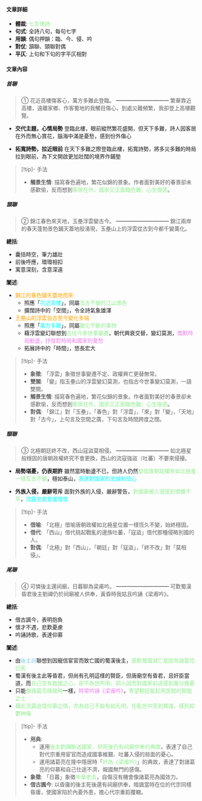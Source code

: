#### 文章詳細
- **體裁**: <span style="color: lightgreen">七言律詩</span>
- **句式**: 全詩八句，每句七字
- **用韻**: 偶句押韻：臨、今、侵、吟
- **對仗**: 頷聯、頸聯對偶
- **平仄**: 上句和下句的字平仄相對

#### 文章內容
##### 首聯
> ①   花近高樓傷客心，萬方多難此登臨。
> ━━━━━━━━━━
> 繁華靠近高樓，遠離家鄉、作客蜀地的我觸目傷心，到處災難頻繁，我卻登上高樓觀覽。

- **交代主題，心情局勢**
  登臨此樓，眼前縱然繁花盛開，但天下多難，詩人因客居在外而無心賞花，腦海中滿是憂愁，感到份外傷心

- **拓寬詩勢，拉近眼前**
  在天下多難之際登臨此樓，拓寬詩勢，將多災多難的時局拉到眼前，為下文開啟更加壯闊的境界作鋪墊

> [!tip]- 手法
> - **觸景生情**: 描寫春色遍地，繁花似錦的景象。作者面對美好的春景卻未感歡愉，反而想到<span style="color: lightgreen">客居在外，國家又正面臨危難，心生傷感</span>。

##### 頷聯
> ②   錦江春色來天地，玉壘浮雲變古今。
> ━━━━━━━━━━
> 錦江兩岸的春天蓬勃景色鋪天蓋地般湧現，玉壘山上的浮雲從古到今都千變萬化。

**總括**:
- 囊括時空，筆力雄壯
- 前後呼應，環環相扣
- 寓意深刻，含意深遠

**闡述**:
- <span style="color: orange">錦江的春色鋪天蓋地而來</span>
	- 照應「<span style="color: aqua">花近高樓</span>」，同屬<span style="color: lightgreen">亙古不變的江山景色</span>
	- 擴闊詩中的「空間」，令全詩氣象雄渾
- <span style="color: orange">王壘山的浮雲自古至今變化多端</span>
	- 照應「<span style="color: aqua">萬方多難</span>」，同屬<span style="color: lightgreen">變化不斷的事物</span>
	- 藉浮雲變幻聯想到<span style="color: lightgreen">古往今來世事變遷</span>，朝代興衰交替，變幻莫測，<span style="color: violet">慨歎時局動盪，抒發對時局和國家的憂愁</span>
	- 拓展詩中的「時間」，悠長宏大

> [!tip]- 手法
> - **象徵**: 「浮雲」象徵世事變遷不定、政權興亡更替無常。
> - **雙關**: 「變」指玉壘山的浮雲變幻莫測，也指古今世事變幻莫測，一語雙關。
> - **觸景生情**: 描寫春色遍地，繁花似錦的景象。作者面對美好的春景卻未感歡愉，反而想到<span style="color: lightgreen">客居在外，國家又正面臨危難，心生傷感</span>。
> - **對偶**: 「錦江」對「玉壘」，「春色」對「浮雲」，「來」對「變」，「天地」對「古今」，上句言及空間之廣，下句言及時間跨度之闊。

##### 頸聯
> ③   北極朝廷終不改，西山寇盜莫相侵。 
> ━━━━━━━━━━
> 如北極星般穩固的唐朝政權終究不會更換，西山的流寇強盜（吐蕃）不要來侵擾。

- **局勢堪憂，仍表期許**
  雖然當時動盪不已，但詩人仍然<span style="color: lightgreen">堅信唐朝政權有如北極星一樣亙古不變</span>，穩如泰山，<span style="color: aqua">表達對國家的忠誠和信心</span>

- **外族入侵，嚴辭苛斥**
  面對外族的入侵，嚴辭警告，<span style="color: lightgreen">對國家被入侵感到憤慨不平</span>，<span style="color: aqua">流露忠君愛國情懷</span>

> [!tip]- 手法
> - **借喻**: 「北極」借喻唐朝政權如北極星位置一樣恆久不變，始終穩固。
> - **借代**: 「西山」借代挑起戰亂的邊族吐蕃，「寇盜」借代那種侵略別國的人。
> - **對偶**: 「北極」對「西山」，「朝廷」對「寇盜」，「終不改」對「莫相侵」。

##### 尾聯
> ④   可憐後主還祠廟，日暮聊為梁甫吟。
> ━━━━━━━━━━
> 可歎蜀漢昏君後主劉禪仍於祠廟被人供奉，黃昏時我姑且吟誦《梁甫吟》。

**總括**:
- 借古諷今，表明抱負
- 懷才不遇，悲歎憂慮
- 吟誦詩歌，表達仰慕

**闡述**:
- 由<span style="color: skyblue">後主祠</span>聯想到因寵信宦官而致亡國的蜀漢後主，<span style="color: lightgreen">感歎蜀國減亡是因為諸葛亮已死</span>
- 蜀漢有後主此等昏君，但尚有孔明這樣的賢臣，但唐廟空有昏君，且奸臣當道，而<span style="color: lightgreen">自己空有救國之心，卻不為世所用，詞人因而對國家前途感到萬分擔憂</span>
- 只能<span style="color: lightgreen">像諸葛亮隱居時</span>一樣，<span style="color: violet">時常吟誦《梁甫吟》</span>，<span style="color: lightgreen">寄望朝廷能起用民間的賢能之士</span>
- <span style="color: lightgreen">藉此流露追憶仰慕之情，亦為自己不能有如孔明，在亂世中受到賞識，感到抑鬱神傷</span>

> [!tip]- 手法
> - **用典**:
> 	- 運用<span style="color: lightgreen">後主劉禪斷送國家，但死後仍有祠廟供奉的典故</span>，表達了自己對代宗重用宦官而造成國事維艱、吐蕃入侵的局面的憂心。
> 	- 運用諸葛亮在隆中隱居時「<span style="color: lightgreen">好為《梁甫吟》</span>」的典故，表達了對諸葛亮的仰慕和自己仕途不濟，報國無門的感傷。
> - **象徵**: 「日暮」象徵<span style="color: lightgreen">年華老去</span>，自傷沒有機會像諸葛亮為國效力。
> - **借古諷今**: 以昏庸的後主死後還有祠廟供奉，暗諷當時在位的代宗同樣昏庸，使國家陷於內憂外患，擔心代宗重蹈覆轍。
